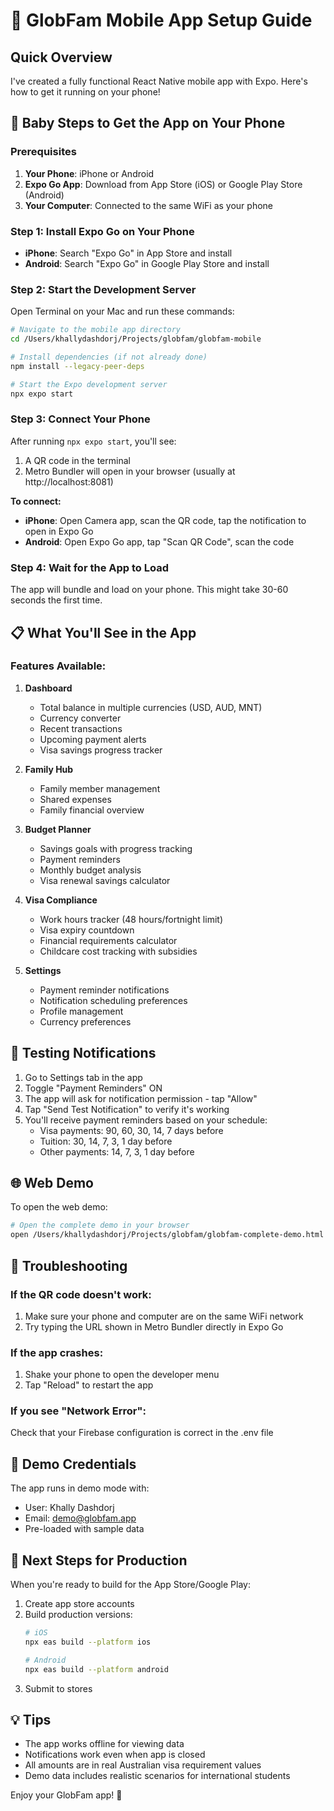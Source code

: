 # 📱 GlobFam Mobile App Setup Guide

## Quick Overview
I've created a fully functional React Native mobile app with Expo. Here's how to get it running on your phone!

## 🚀 Baby Steps to Get the App on Your Phone

### Prerequisites
1. **Your Phone**: iPhone or Android
2. **Expo Go App**: Download from App Store (iOS) or Google Play Store (Android)
3. **Your Computer**: Connected to the same WiFi as your phone

### Step 1: Install Expo Go on Your Phone
- **iPhone**: Search "Expo Go" in App Store and install
- **Android**: Search "Expo Go" in Google Play Store and install

### Step 2: Start the Development Server
Open Terminal on your Mac and run these commands:

```bash
# Navigate to the mobile app directory
cd /Users/khallydashdorj/Projects/globfam/globfam-mobile

# Install dependencies (if not already done)
npm install --legacy-peer-deps

# Start the Expo development server
npx expo start
```

### Step 3: Connect Your Phone
After running `npx expo start`, you'll see:
1. A QR code in the terminal
2. Metro Bundler will open in your browser (usually at http://localhost:8081)

**To connect:**
- **iPhone**: Open Camera app, scan the QR code, tap the notification to open in Expo Go
- **Android**: Open Expo Go app, tap "Scan QR Code", scan the code

### Step 4: Wait for the App to Load
The app will bundle and load on your phone. This might take 30-60 seconds the first time.

## 📋 What You'll See in the App

### Features Available:
1. **Dashboard**
   - Total balance in multiple currencies (USD, AUD, MNT)
   - Currency converter
   - Recent transactions
   - Upcoming payment alerts
   - Visa savings progress tracker

2. **Family Hub**
   - Family member management
   - Shared expenses
   - Family financial overview

3. **Budget Planner**
   - Savings goals with progress tracking
   - Payment reminders
   - Monthly budget analysis
   - Visa renewal savings calculator

4. **Visa Compliance**
   - Work hours tracker (48 hours/fortnight limit)
   - Visa expiry countdown
   - Financial requirements calculator
   - Childcare cost tracking with subsidies

5. **Settings**
   - Payment reminder notifications
   - Notification scheduling preferences
   - Profile management
   - Currency preferences

## 🔔 Testing Notifications

1. Go to Settings tab in the app
2. Toggle "Payment Reminders" ON
3. The app will ask for notification permission - tap "Allow"
4. Tap "Send Test Notification" to verify it's working
5. You'll receive payment reminders based on your schedule:
   - Visa payments: 90, 60, 30, 14, 7 days before
   - Tuition: 30, 14, 7, 3, 1 day before
   - Other payments: 14, 7, 3, 1 day before

## 🌐 Web Demo

To open the web demo:
```bash
# Open the complete demo in your browser
open /Users/khallydashdorj/Projects/globfam/globfam-complete-demo.html
```

## 🔧 Troubleshooting

### If the QR code doesn't work:
1. Make sure your phone and computer are on the same WiFi network
2. Try typing the URL shown in Metro Bundler directly in Expo Go

### If the app crashes:
1. Shake your phone to open the developer menu
2. Tap "Reload" to restart the app

### If you see "Network Error":
Check that your Firebase configuration is correct in the .env file

## 📝 Demo Credentials
The app runs in demo mode with:
- User: Khally Dashdorj
- Email: demo@globfam.app
- Pre-loaded with sample data

## 🎯 Next Steps for Production

When you're ready to build for the App Store/Google Play:
1. Create app store accounts
2. Build production versions:
   ```bash
   # iOS
   npx eas build --platform ios
   
   # Android
   npx eas build --platform android
   ```
3. Submit to stores

## 💡 Tips
- The app works offline for viewing data
- Notifications work even when app is closed
- All amounts are in real Australian visa requirement values
- Demo data includes realistic scenarios for international students

Enjoy your GlobFam app! 🎉